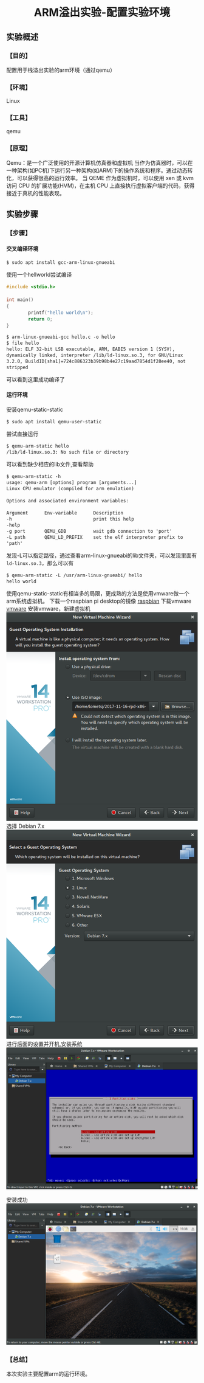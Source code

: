 # <center>ARM溢出实验-配置实验环境</center>

## 实验概述

### 【目的】
配置用于栈溢出实验的arm环境（通过qemu）
### 【环境】
Linux
### 【工具】
qemu
### 【原理】
Qemu：是一个广泛使用的开源计算机仿真器和虚拟机
当作为仿真器时，可以在一种架构(如PC机)下运行另一种架构(如ARM)下的操作系统和程序。通过动态转化，可以获得很高的运行效率。
当 QEME 作为虚拟机时，可以使用 xen 或 kvm 访问 CPU 的扩展功能(HVM)，在主机 CPU 上直接执行虚拟客户端的代码，获得接近于真机的性能表现。
## 实验步骤

### 【步骤】
#### 交叉编译环境
```
$ sudo apt install gcc-arm-linux-gnueabi
```
使用一个hellworld尝试编译
```c
#include <stdio.h>

int main()
{
        printf("hello world\n");
        return 0;
}
```
```
$ arm-linux-gnueabi-gcc hello.c -o hello
$ file hello
hello: ELF 32-bit LSB executable, ARM, EABI5 version 1 (SYSV), dynamically linked, interpreter /lib/ld-linux.so.3, for GNU/Linux 3.2.0, BuildID[sha1]=724c886323b39b98b4e27c19aad7854d1f28ee40, not stripped
```
可以看到这里成功编译了
#### 运行环境
安装qemu-static-static
```
$ sudo apt install qemu-user-static
```
尝试直接运行
```
$ qemu-arm-static hello
/lib/ld-linux.so.3: No such file or directory
```
可以看到缺少相应的lib文件,查看帮助
```
$ qemu-arm-static -h
usage: qemu-arm [options] program [arguments...]
Linux CPU emulator (compiled for arm emulation)

Options and associated environment variables:

Argument      Env-variable      Description
-h                              print this help
-help                           
-g port       QEMU_GDB          wait gdb connection to 'port'
-L path       QEMU_LD_PREFIX    set the elf interpreter prefix to 'path'
```
发现-L可以指定路径，通过查看arm-linux-gnueabi的lib文件夹，可以发现里面有`ld-linux.so.3`，那么可以有
```
$ qemu-arm-static -L /usr/arm-linux-gnueabi/ hello
hello world
```
使用qemu-static-static有相当多的局限，更成熟的方法是使用vmware做一个arm系统虚拟机。
下载一个raspbian pi desktop的镜像
[raspbian](https://link.jianshu.com/?t=https://www.raspberrypi.org/downloads/)
下载vmware
[vmware](https://www.vmware.com/products/workstation-pro/workstation-pro-evaluation.html)
安装vmware，新建虚拟机
![](vm1.png)
选择 Debian 7.x
![](vm2.png)
进行后面的设置并开机,安装系统
![](vm3.png)

安装成功
![](vm4.png)


### 【总结】

本次实验主要配置arm的运行环境。
